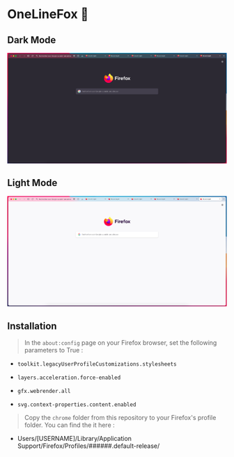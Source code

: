 # OneLineFox :rocket:

## Dark Mode
![](https://github.com/0xMisagi/OneLineFox/blob/main/screenshots/oneline-dark.png?raw=true)

## Light Mode
![](https://github.com/0xMisagi/OneLineFox/blob/main/screenshots/oneline-light.png?raw=true)


## Installation

> In the `about:config` page on your Firefox browser, set the following parameters to True :

 - `toolkit.legacyUserProfileCustomizations.stylesheets`
 
 - `layers.acceleration.force-enabled`

 - `gfx.webrender.all`

 - `svg.context-properties.content.enabled`

> Copy the `chrome` folder from this repository to your Firefox's profile folder. You can find the it here :

 - Users/[USERNAME]/Library/Application Support/Firefox/Profiles/######.default-release/

